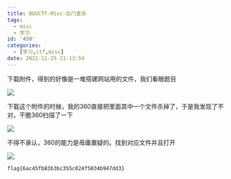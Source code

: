 ```yaml
---
title: BUUCTF-Misc-后门查杀
tags:
  - misc
  - 学习
id: '450'
categories:
  - [学习,ctf,misc]
date: 2022-11-25 21:13:54
---
```


下载附件，得到的好像是一堆搭建网站用的文件，我们看眼题目

![](https://pic.niaoluo.top/%E7%BD%91%E7%AB%99%E8%B0%83%E7%94%A8/misc%E9%9C%80%E8%A6%81/%E5%B1%8F%E5%B9%95%E6%88%AA%E5%9B%BE%202022-11-25%20210608.jpg)

下载这个附件的时候，我的360直接把里面其中一个文件杀掉了，于是我发现了不对，干脆360扫描了一下

![](https://pic.niaoluo.top/%E7%BD%91%E7%AB%99%E8%B0%83%E7%94%A8/misc%E9%9C%80%E8%A6%81/%E5%B1%8F%E5%B9%95%E6%88%AA%E5%9B%BE%202022-11-25%20211000.jpg)

不得不承认，360的能力是毋庸置疑的。找到对应文件并且打开

![](https://pic.niaoluo.top/%E7%BD%91%E7%AB%99%E8%B0%83%E7%94%A8/misc%E9%9C%80%E8%A6%81/%E5%B1%8F%E5%B9%95%E6%88%AA%E5%9B%BE%202022-11-25%20211247.jpg)

```
flag{6ac45fb83b3bc355c024f5034b947dd3}
```